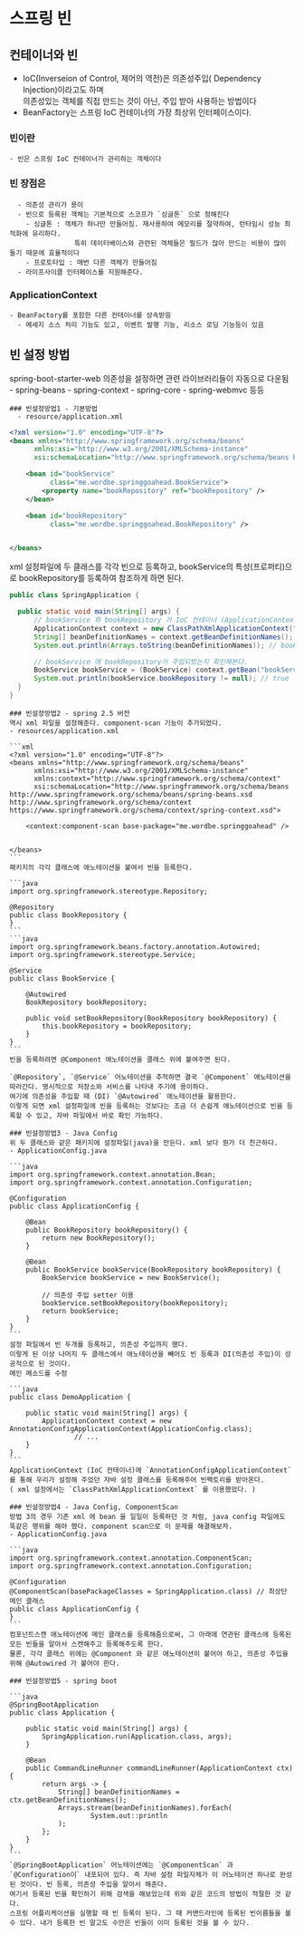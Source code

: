 # 스프링 빈

## 컨테이너와 빈

- IoC(Inverseion of Control, 제어의 역전)은 의존성주입( Dependency Injection)이라고도 하며  
  의존성있는 객체를 직접 만드는 것이 아닌, 주입 받아 사용하는 방법이다
- BeanFactory는 스프링 IoC 컨테이너의 가장 최상위 인터페이스이다.

### 빈이란

    - 빈은 스프링 IoC 컨테이너가 관리하는 객체이다

### 빈 장점은

      - 의존성 관리가 용이
      - 빈으로 등록된 객체는 기본적으로 스코프가 `싱글톤` 으로 정해진다
        - 싱글톤 : 객체가 하나만 만들어짐. 재사용하여 메모리를 절약하여, 런타임시 성능 최적화에 유리하다.
                    특히 데이터베이스와 관련된 객체들은 필드가 많아 만드는 비용이 많이 들기 때문에 효율적이다
        - 프로토타입 : 매번 다른 객체가 만들어짐
      - 라이프사이클 인터페이스를 지원해준다.

### ApplicationContext

    - BeanFactory를 포함한 다른 컨테이너를 상속받음
      - 메세지 소스 처리 기능도 있고, 이벤트 발행 기능, 리소스 로딩 기능등이 있음

## 빈 설정 방법

spring-boot-starter-web 의존성을 설정하면 관련 라이브러리들이 자동으로 다운됨 - spring-beans - spring-context - spring-core - spring-webmvc 등등

    ### 빈설정방법1 - 기본방법
      - resource/application.xml

```xml
<?xml version="1.0" encoding="UTF-8"?>
<beans xmlns="http://www.springframework.org/schema/beans"
      xmlns:xsi="http://www.w3.org/2001/XMLSchema-instance"
      xsi:schemaLocation="http://www.springframework.org/schema/beans http://www.springframework.org/schema/beans/spring-beans.xsd">

    <bean id="bookService"
          class="me.wordbe.springgoahead.BookService">
        <property name="bookRepository" ref="bookRepository" />
    </bean>

    <bean id="bookRepository"
          class="me.wordbe.springgoahead.BookRepository" />


</beans>
```

xml 설정파일에 두 클래스를 각각 빈으로 등록하고, bookService의 특성(프로퍼티)으로 bookRepository를 등록하여 참조하게 하면 된다.

```Java
public class SpringApplication {

  public static void main(String[] args) {
      // bookService 와 bookRepository 가 IoC 컨테이너 (ApplicationContext) 에 빈으로 등록되었는지 확인한다.
      ApplicationContext context = new ClassPathXmlApplicationContext("application.xml");
      String[] beanDefinitionNames = context.getBeanDefinitionNames();
      System.out.println(Arrays.toString(beanDefinitionNames)); // bookService, bookRepository

      // bookService 에 bookRepository가 주입되었는지 확인해본다.
      BookService bookService = (BookService) context.getBean("bookService");
      System.out.println(bookService.bookRepository != null); // true
  }
}
```

    ### 빈설정방법2 - spring 2.5 버전
    역시 xml 파일을 설정해준다. component-scan 기능이 추가되었다.
    - resources/application.xml

    ```xml
    <?xml version="1.0" encoding="UTF-8"?>
    <beans xmlns="http://www.springframework.org/schema/beans"
          xmlns:xsi="http://www.w3.org/2001/XMLSchema-instance"
          xmlns:context="http://www.springframework.org/schema/context"
          xsi:schemaLocation="http://www.springframework.org/schema/beans http://www.springframework.org/schema/beans/spring-beans.xsd http://www.springframework.org/schema/context https://www.springframework.org/schema/context/spring-context.xsd">

        <context:component-scan base-package="me.wordbe.springgoahead" />


    </beans>
    ```
    패키지의 각각 클래스에 애노테이션을 붙여서 빈을 등록한다.

    ```java
    import org.springframework.stereotype.Repository;

    @Repository
    public class BookRepository {
    }
    ```
    ```java
    import org.springframework.beans.factory.annotation.Autowired;
    import org.springframework.stereotype.Service;

    @Service
    public class BookService {

        @Autowired
        BookRepository bookRepository;

        public void setBookRepository(BookRepository bookRepository) {
            this.bookRepository = bookRepository;
        }
    }
    ```
    빈을 등록하려면 @Component 애노테이션을 클래스 위에 붙여주면 된다.

    `@Repository`, `@Service` 어노테이션을 추적하면 결국 `@Component` 애노테이션을 따라간다. 명시적으로 저장소와 서비스를 나타내 주기에 용이하다.
    여기에 의존성을 주입할 때 (DI) `@Autowired` 애노테이션을 활용한다.
    이렇게 되면 xml 설정파일에 빈을 등록하는 것보다는 조금 더 손쉽게 애노테이션으로 빈을 등록할 수 있고, 자바 파일에서 바로 확인 가능하다.

    ### 빈설정방법3 - Java Config
    위 두 클래스와 같은 패키지에 설정파일(java)을 만든다. xml 보다 뭔가 더 친근하다.
    - ApplicationConfig.java

    ```java
    import org.springframework.context.annotation.Bean;
    import org.springframework.context.annotation.Configuration;

    @Configuration
    public class ApplicationConfig {

        @Bean
        public BookRepository bookRepository() {
            return new BookRepository();
        }

        @Bean
        public BookService bookService(BookRepository bookRepository) {
            BookService bookService = new BookService();

            // 의존성 주입 setter 이용
            bookService.setBookRepository(bookRepository);
            return bookService;
        }
    }
    ```
    설정 파일에서 빈 두개를 등록하고, 의존성 주입까지 했다.
    이렇게 된 이상 나머지 두 클래스에서 애노테이션을 빼어도 빈 등록과 DI(의존성 주입)이 성공적으로 된 것이다.
    메인 메소드를 수정

    ```java
    public class DemoApplication {

        public static void main(String[] args) {
            ApplicationContext context = new AnnotationConfigApplicationContext(ApplicationConfig.class);
                    // ...
        }
    }
    ```
    ApplicationContext (IoC 컨테이너)에 `AnnotationConfigApplicationContext` 를 통해 우리가 설정해 주었던 자바 설정 클래스를 등록해주어 빈팩토리를 받아온다.
    ( xml 설정에서는 `ClassPathXmlApplicationContext` 를 이용했었다. )

    ### 빈설정방법4 - Java Config, ComponentScan
    방법 3의 경우 기존 xml 에 bean 을 일일이 등록하던 것 처럼, java config 파일에도 똑같은 행위를 해야 했다. component scan으로 이 문제를 해결해보자.
    - ApplicationConfig.java

    ```java
    import org.springframework.context.annotation.ComponentScan;
    import org.springframework.context.annotation.Configuration;

    @Configuration
    @ComponentScan(basePackageClasses = SpringApplication.class) // 최상단 메인 클래스
    public class ApplicationConfig {
    }
    ```
    컴포넌트스캔 애노테이션에 메인 클래스를 등록해줌으로써, 그 아래에 연관된 클래스에 등록된 모든 빈들을 알아서 스캔해주고 등록해주도록 한다.
    물론, 각각 클래스 위에는 @Component 와 같은 애노테이션이 붙어야 하고, 의존성 주입을 위해 @Autowired 가 붙어야 한다.

    ### 빈설정방법5 - spring boot

    ```java
    @SpringBootApplication
    public class Application {

        public static void main(String[] args) {
            SpringApplication.run(Application.class, args);
        }

        @Bean
        public CommandLineRunner commandLineRunner(ApplicationContext ctx) {
            return args -> {
                String[] beanDefinitionNames = ctx.getBeanDefinitionNames();
                Arrays.stream(beanDefinitionNames).forEach(
                        System.out::println
                );
            };
        }
    }
    ```
    `@SpringBootApplication` 어노테이션에는 `@ComponentScan` 과 `@Configuration이` 내포되어 있다. 즉 자바 설정 파일자체가 이 어노테이션 하나로 완성된 것이다. 빈 등록, 의존성 주입을 알아서 해준다.
    여기서 등록된 빈을 확인하기 위해 검색을 해보았는데 위와 같은 코드의 방법이 적절한 것 같다.
    스프링 어플리케이션을 실행할 때 빈 등록이 된다. 그 때 커맨드라인에 등록된 빈이름들을 볼 수 있다. 내가 등록한 빈 말고도 수만은 빈들이 이미 등록된 것을 볼 수 있다.
